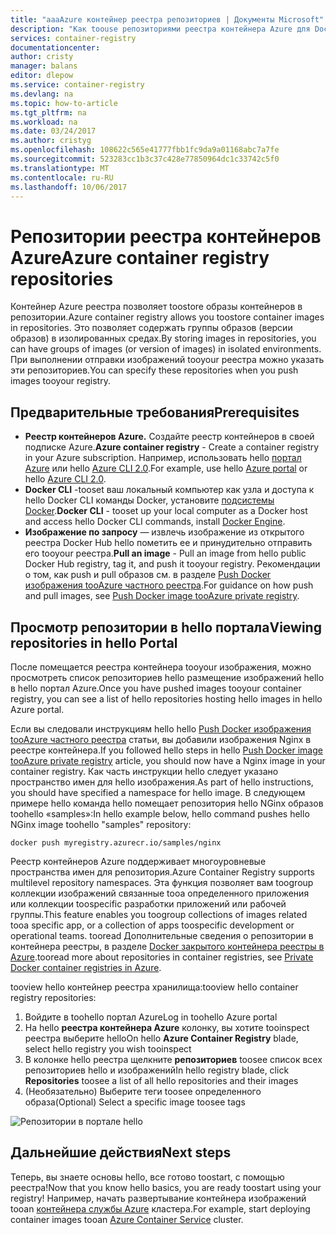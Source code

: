 ```yaml
---
title: "aaaAzure контейнер реестра репозиториев | Документы Microsoft"
description: "Как toouse репозиториями реестра контейнера Azure для Docker images"
services: container-registry
documentationcenter: 
author: cristy
manager: balans
editor: dlepow
ms.service: container-registry
ms.devlang: na
ms.topic: how-to-article
ms.tgt_pltfrm: na
ms.workload: na
ms.date: 03/24/2017
ms.author: cristyg
ms.openlocfilehash: 108622c565e41777fbb1fc9da9a01168abc7a7fe
ms.sourcegitcommit: 523283cc1b3c37c428e77850964dc1c33742c5f0
ms.translationtype: MT
ms.contentlocale: ru-RU
ms.lasthandoff: 10/06/2017
---
```

# <a name="azure-container-registry-repositories"></a><span data-ttu-id="73cf4-103">Репозитории реестра контейнеров Azure</span><span class="sxs-lookup"><span data-stu-id="73cf4-103">Azure container registry repositories</span></span>

<span data-ttu-id="73cf4-104">Контейнер Azure реестра позволяет toostore образы контейнеров в репозитории.</span><span class="sxs-lookup"><span data-stu-id="73cf4-104">Azure container registry allows you toostore container images in repositories.</span></span> <span data-ttu-id="73cf4-105">Это позволяет содержать группы образов (версии образов) в изолированных средах.</span><span class="sxs-lookup"><span data-stu-id="73cf4-105">By storing images in repositories, you can have groups of images (or version of images) in isolated environments.</span></span> <span data-ttu-id="73cf4-106">При выполнении отправки изображений tooyour реестра можно указать эти репозиториев.</span><span class="sxs-lookup"><span data-stu-id="73cf4-106">You can specify these repositories when you push images tooyour registry.</span></span>


## <a name="prerequisites"></a><span data-ttu-id="73cf4-107">Предварительные требования</span><span class="sxs-lookup"><span data-stu-id="73cf4-107">Prerequisites</span></span>
* <span data-ttu-id="73cf4-108">**Реестр контейнеров Azure.** Создайте реестр контейнеров в своей подписке Azure.</span><span class="sxs-lookup"><span data-stu-id="73cf4-108">**Azure container registry** - Create a container registry in your Azure subscription.</span></span> <span data-ttu-id="73cf4-109">Например, использовать hello [портал Azure](container-registry-get-started-portal.md) или hello [Azure CLI 2.0](container-registry-get-started-azure-cli.md).</span><span class="sxs-lookup"><span data-stu-id="73cf4-109">For example, use hello [Azure portal](container-registry-get-started-portal.md) or hello [Azure CLI 2.0](container-registry-get-started-azure-cli.md).</span></span>
* <span data-ttu-id="73cf4-110">**Docker CLI** -tooset ваш локальный компьютер как узла и доступа к hello Docker CLI команды Docker, установите [подсистемы Docker](https://docs.docker.com/engine/installation/).</span><span class="sxs-lookup"><span data-stu-id="73cf4-110">**Docker CLI** - tooset up your local computer as a Docker host and access hello Docker CLI commands, install [Docker Engine](https://docs.docker.com/engine/installation/).</span></span>
* <span data-ttu-id="73cf4-111">**Изображение по запросу** — извлечь изображение из открытого реестра Docker Hub hello пометить ее и принудительно отправить его tooyour реестра.</span><span class="sxs-lookup"><span data-stu-id="73cf4-111">**Pull an image** - Pull an image from hello public Docker Hub registry, tag it, and push it tooyour registry.</span></span> <span data-ttu-id="73cf4-112">Рекомендации о том, как push и pull образов см. в разделе [Push Docker изображения tooAzure частного реестра](container-registry-get-started-docker-cli.md).</span><span class="sxs-lookup"><span data-stu-id="73cf4-112">For guidance on how push and pull images, see [Push Docker image tooAzure private registry](container-registry-get-started-docker-cli.md).</span></span>


## <a name="viewing-repositories-in-hello-portal"></a><span data-ttu-id="73cf4-113">Просмотр репозитории в hello портала</span><span class="sxs-lookup"><span data-stu-id="73cf4-113">Viewing repositories in hello Portal</span></span>

<span data-ttu-id="73cf4-114">После помещается реестра контейнера tooyour изображения, можно просмотреть список репозиториев hello размещение изображений hello в hello портал Azure.</span><span class="sxs-lookup"><span data-stu-id="73cf4-114">Once you have pushed images tooyour container registry, you can see a list of hello repositories hosting hello images in hello Azure portal.</span></span>

<span data-ttu-id="73cf4-115">Если вы следовали инструкциям hello hello [Push Docker изображения tooAzure частного реестра](container-registry-get-started-docker-cli.md) статьи, вы добавили изображения Nginx в реестре контейнера.</span><span class="sxs-lookup"><span data-stu-id="73cf4-115">If you followed hello steps in hello [Push Docker image tooAzure private registry](container-registry-get-started-docker-cli.md) article, you should now have a Nginx image in your container registry.</span></span> <span data-ttu-id="73cf4-116">Как часть инструкции hello следует указано пространство имен для hello изображения.</span><span class="sxs-lookup"><span data-stu-id="73cf4-116">As part of hello instructions, you should have specified a namespace for hello image.</span></span> <span data-ttu-id="73cf4-117">В следующем примере hello команда hello помещает репозитория hello NGinx образов toohello «samples»:</span><span class="sxs-lookup"><span data-stu-id="73cf4-117">In hello example below, hello command pushes hello NGinx image toohello "samples" repository:</span></span>

```
docker push myregistry.azurecr.io/samples/nginx
```
 <span data-ttu-id="73cf4-118">Реестр контейнеров Azure поддерживает многоуровневые пространства имен для репозитория.</span><span class="sxs-lookup"><span data-stu-id="73cf4-118">Azure Container Registry supports multilevel repository namespaces.</span></span> <span data-ttu-id="73cf4-119">Эта функция позволяет вам toogroup коллекции изображений связанные tooa определенного приложения или коллекции toospecific разработки приложений или рабочей группы.</span><span class="sxs-lookup"><span data-stu-id="73cf4-119">This feature enables you toogroup collections of images related tooa specific app, or a collection of apps toospecific development or operational teams.</span></span> <span data-ttu-id="73cf4-120">tooread Дополнительные сведения о репозитории в контейнера реестры, в разделе [Docker закрытого контейнера реестры в Azure](container-registry-intro.md).</span><span class="sxs-lookup"><span data-stu-id="73cf4-120">tooread more about repositories in container registries, see [Private Docker container registries in Azure](container-registry-intro.md).</span></span>

<span data-ttu-id="73cf4-121">tooview hello контейнер реестра хранилища:</span><span class="sxs-lookup"><span data-stu-id="73cf4-121">tooview hello container registry repositories:</span></span>

1. <span data-ttu-id="73cf4-122">Войдите в toohello портал Azure</span><span class="sxs-lookup"><span data-stu-id="73cf4-122">Log in toohello Azure portal</span></span>
2. <span data-ttu-id="73cf4-123">На hello **реестра контейнера Azure** колонку, вы хотите tooinspect реестра выберите hello</span><span class="sxs-lookup"><span data-stu-id="73cf4-123">On hello **Azure Container Registry** blade, select hello registry you wish tooinspect</span></span>
3. <span data-ttu-id="73cf4-124">В колонке hello реестра щелкните **репозиториев** toosee список всех репозиториев hello и изображений</span><span class="sxs-lookup"><span data-stu-id="73cf4-124">In hello registry blade, click **Repositories** toosee a list of all hello repositories and their images</span></span>
4. <span data-ttu-id="73cf4-125">(Необязательно) Выберите теги toosee определенного образа</span><span class="sxs-lookup"><span data-stu-id="73cf4-125">(Optional) Select a specific image toosee tags</span></span>

![Репозитории в портале hello](./media/container-registry-repositories/container-registry-repositories.png)


## <a name="next-steps"></a><span data-ttu-id="73cf4-127">Дальнейшие действия</span><span class="sxs-lookup"><span data-stu-id="73cf4-127">Next steps</span></span>
<span data-ttu-id="73cf4-128">Теперь, вы знаете основы hello, все готово toostart, с помощью реестра!</span><span class="sxs-lookup"><span data-stu-id="73cf4-128">Now that you know hello basics, you are ready toostart using your registry!</span></span> <span data-ttu-id="73cf4-129">Например, начать развертывание контейнера изображений tooan [контейнера службы Azure](https://azure.microsoft.com/documentation/services/container-service/) кластера.</span><span class="sxs-lookup"><span data-stu-id="73cf4-129">For example, start deploying container images tooan [Azure Container Service](https://azure.microsoft.com/documentation/services/container-service/) cluster.</span></span>
